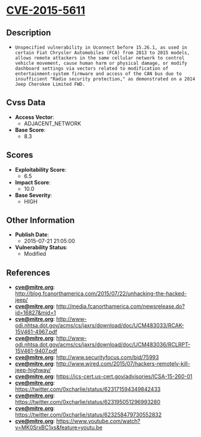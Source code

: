 
# [CVE-2015-5611](https://cve.mitre.org/cgi-bin/cvename.cgi?name=CVE-2015-5611)

## Description

- `Unspecified vulnerability in Uconnect before 15.26.1, as used in certain Fiat Chrysler Automobiles (FCA) from 2013 to 2015 models, allows remote attackers in the same cellular network to control vehicle movement, cause human harm or physical damage, or modify dashboard settings via vectors related to modification of entertainment-system firmware and access of the CAN bus due to insufficient "Radio security protection," as demonstrated on a 2014 Jeep Cherokee Limited FWD.`

## Cvss Data

- **Access Vector**:
  - ADJACENT_NETWORK
- **Base Score**:
  - 8.3

## Scores

- **Exploitability Score**:
  - 6.5
- **Impact Score**:
  - 10.0
- **Base Severity**:
  - HIGH

## Other Information

- **Publish Date**:
  - 2015-07-21 21:05:00
- **Vulnerability Status**:
  - Modified

## References

- **cve@mitre.org**: http://blog.fcanorthamerica.com/2015/07/22/unhacking-the-hacked-jeep/
- **cve@mitre.org**: http://media.fcanorthamerica.com/newsrelease.do?id=16827&mid=1
- **cve@mitre.org**: http://www-odi.nhtsa.dot.gov/acms/cs/jaxrs/download/doc/UCM483033/RCAK-15V461-4967.pdf
- **cve@mitre.org**: http://www-odi.nhtsa.dot.gov/acms/cs/jaxrs/download/doc/UCM483036/RCLRPT-15V461-9407.pdf
- **cve@mitre.org**: http://www.securityfocus.com/bid/75993
- **cve@mitre.org**: http://www.wired.com/2015/07/hackers-remotely-kill-jeep-highway/
- **cve@mitre.org**: https://ics-cert.us-cert.gov/advisories/ICSA-15-260-01
- **cve@mitre.org**: https://twitter.com/0xcharlie/status/623171594349842433
- **cve@mitre.org**: https://twitter.com/0xcharlie/status/623195051296993280
- **cve@mitre.org**: https://twitter.com/0xcharlie/status/623258479730552832
- **cve@mitre.org**: https://www.youtube.com/watch?v=MK0SrxBC1xs&feature=youtu.be
